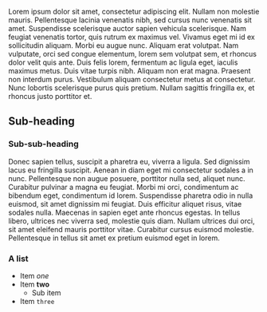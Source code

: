 Lorem ipsum dolor sit amet, consectetur adipiscing elit. Nullam non molestie mauris. Pellentesque lacinia venenatis nibh, sed cursus nunc venenatis sit amet. Suspendisse scelerisque auctor sapien vehicula scelerisque. Nam feugiat venenatis tortor, quis rutrum ex maximus vel. Vivamus eget mi id ex sollicitudin aliquam. Morbi eu augue nunc. Aliquam erat volutpat. Nam vulputate, orci sed congue elementum, lorem sem volutpat sem, et rhoncus dolor velit quis ante. Duis felis lorem, fermentum ac ligula eget, iaculis maximus metus. Duis vitae turpis nibh. Aliquam non erat magna. Praesent non interdum purus. Vestibulum aliquam consectetur metus at consectetur. Nunc lobortis scelerisque purus quis pretium. Nullam sagittis fringilla ex, et rhoncus justo porttitor et.

## Sub-heading

### Sub-sub-heading

Donec sapien tellus, suscipit a pharetra eu, viverra a ligula. Sed dignissim lacus eu fringilla suscipit. Aenean in diam eget mi consectetur sodales a in nunc. Pellentesque non augue posuere, porttitor nulla sed, aliquet nunc. Curabitur pulvinar a magna eu feugiat. Morbi mi orci, condimentum ac bibendum eget, condimentum id lorem. Suspendisse pharetra odio in nulla euismod, sit amet dignissim mi feugiat. Duis efficitur aliquet risus, vitae sodales nulla. Maecenas in sapien eget ante rhoncus egestas. In tellus libero, ultrices nec viverra sed, molestie quis diam. Nullam ultrices dui orci, sit amet eleifend mauris porttitor vitae. Curabitur cursus euismod molestie. Pellentesque in tellus sit amet ex pretium euismod eget in lorem.

### A list

* Item *one*
* Item  **two**
  * Sub item
* Item `three`
